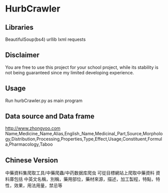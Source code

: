 HurbCrawler
====

Libraries
-------
BeautifulSoup(bs4) urllib lxml requests

Disclaimer
-------
You are free to use this project for your school project, while its stability is not being guaranteed since my limited developing experience.

Usage
-------
Run hurbCrawler.py as main program

Data source and Data frame
-------
http://www.zhongyoo.com
Name,Medicine_Name,Alias,English_Name,Medicinal_Part,Source,Morphology,Distribution,Processing,Properties,Type,Effect,Usage,Constituent,Formula,Pharmacology,Taboo

Chinese Version
-------
中藥資料集爬取工具/中藥爬蟲/中药数据库爬虫
可從目標網站上爬取中藥資料
資料庫包括 中英文名稱，別稱，藥用部位，藥材來源，描述，加工製程，特點，特性，效果，用法用量，禁忌等
